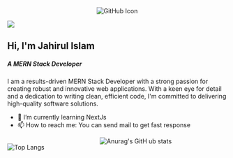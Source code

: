 <div style="margin: 0 auto; text-align: center;">
    <img src="https://media.licdn.com/dms/image/D5616AQH_MGOO9hb1hg/profile-displaybackgroundimage-shrink_350_1400/0/1691398463805?e=1703116800&v=beta&t=PksvZcAAezlAdhH6GLXwSCWuUIzr9bxURgANL-EhyzI" alt="GitHub Icon">
</div>


![](https://komarev.com/ghpvc/?username=jahirul94)


<h2>Hi, I'm Jahirul Islam</h2>
<h5>A  MERN Stack Developer</h5> 

<p>I am a results-driven MERN Stack Developer with a strong passion for creating robust and innovative web applications. With a keen eye for detail and a dedication to writing clean, efficient code, I'm committed to delivering high-quality software solutions.</p>

- 🌱 I’m currently learning NextJs 
- 📫 How to reach me: You can send mail to get fast response 

<div style="display: flex; justify-content: space-between;">
    <div>
        
![Top Langs](https://github-readme-stats.vercel.app/api/top-langs/?username=jahirul94&layout=compact)
    </div>
    <div>
![Anurag's GitH ub stats](https://github-readme-stats.vercel.app/api?username=jahirul94&show_icons=true&theme=transparant)   
    </div>
</div>




